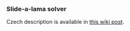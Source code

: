 ### Slide-a-lama solver

Czech description is available in [this wiki post](https://github.com/zitmen/slide-a-lama/wiki/Slide-a-lama-solver).
